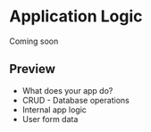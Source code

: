 # Application Logic

Coming soon

## Preview

- What does your app do?
- CRUD - Database operations
- Internal app logic
- User form data

